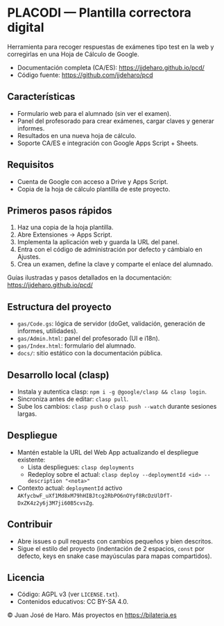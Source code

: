 # PLACODI — Plantilla correctora digital

Herramienta para recoger respuestas de exámenes tipo test en la web y corregirlas en una Hoja de Cálculo de Google.

- Documentación completa (CA/ES): https://jjdeharo.github.io/pcd/
- Código fuente: https://github.com/jjdeharo/pcd

## Características

- Formulario web para el alumnado (sin ver el examen).
- Panel del profesorado para crear exámenes, cargar claves y generar informes.
- Resultados en una nueva hoja de cálculo.
- Soporte CA/ES e integración con Google Apps Script + Sheets.

## Requisitos

- Cuenta de Google con acceso a Drive y Apps Script.
- Copia de la hoja de cálculo plantilla de este proyecto.

## Primeros pasos rápidos

1) Haz una copia de la hoja plantilla.  
2) Abre Extensiones → Apps Script.  
3) Implementa la aplicación web y guarda la URL del panel.  
4) Entra con el código de administración por defecto y cámbialo en Ajustes.  
5) Crea un examen, define la clave y comparte el enlace del alumnado.

Guías ilustradas y pasos detallados en la documentación: https://jjdeharo.github.io/pcd/

## Estructura del proyecto

- `gas/Code.gs`: lógica de servidor (doGet, validación, generación de informes, utilidades).  
- `gas/Admin.html`: panel del profesorado (UI e i18n).  
- `gas/Index.html`: formulario del alumnado.  
- `docs/`: sitio estático con la documentación pública.  

## Desarrollo local (clasp)

- Instala y autentica clasp: `npm i -g @google/clasp && clasp login`.
- Sincroniza antes de editar: `clasp pull`.
- Sube los cambios: `clasp push` o `clasp push --watch` durante sesiones largas.

## Despliegue

- Mantén estable la URL del Web App actualizando el despliegue existente:  
  - Lista despliegues: `clasp deployments`  
  - Redeploy sobre el actual: `clasp deploy --deploymentId <id> --description "<nota>"`
- Contexto actual: `deploymentId` activo `AKfycbwF_uXf1Md8xM79hHIBJtcg2RbPO6nOYyf8RcDzUlDfT-DxZK4z2y6j3M7ji60B5cvsZg`.

## Contribuir

- Abre issues o pull requests con cambios pequeños y bien descritos.  
- Sigue el estilo del proyecto (indentación de 2 espacios, `const` por defecto, keys en snake case mayúsculas para mapas compartidos).

## Licencia

- Código: AGPL v3 (ver `LICENSE.txt`).  
- Contenidos educativos: CC BY-SA 4.0.

© Juan José de Haro. Más proyectos en https://bilateria.es

